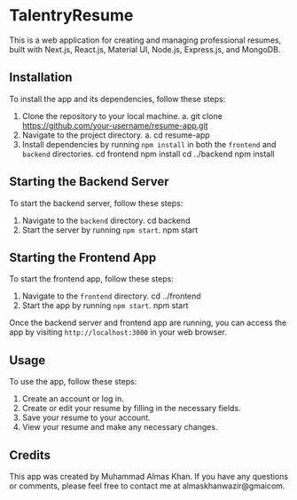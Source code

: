 # TalentryResume

This is a web application for creating and managing professional resumes, built with Next.js, React.js, Material UI, Node.js, Express.js, and MongoDB.

## Installation

To install the app and its dependencies, follow these steps:

1. Clone the repository to your local machine.
  a. git clone https://github.com/your-username/resume-app.git
2. Navigate to the project directory.
  a. cd resume-app
3. Install dependencies by running `npm install` in both the `frontend` and `backend` directories.
    cd frontend
      npm install
    cd ../backend
      npm install
      
## Starting the Backend Server

To start the backend server, follow these steps:

1. Navigate to the `backend` directory.
    cd backend
2. Start the server by running `npm start`.
  npm start
  
## Starting the Frontend App

To start the frontend app, follow these steps:

1. Navigate to the `frontend` directory.
  cd ../frontend
2. Start the app by running `npm start`.
  npm start


Once the backend server and frontend app are running, you can access the app by visiting `http://localhost:3000` in your web browser.

## Usage

To use the app, follow these steps:

1. Create an account or log in.
2. Create or edit your resume by filling in the necessary fields.
3. Save your resume to your account.
4. View your resume and make any necessary changes.

## Credits

This app was created by Muhammad Almas Khan. If you have any questions or comments, please feel free to contact me at almaskhanwazir@gmaicom.




  

